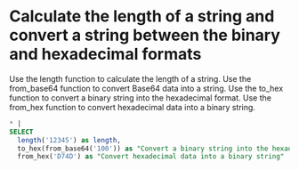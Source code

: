 # Calculate the length of a string and convert a string between the binary and hexadecimal formats
Use the length function to calculate the length of a string. Use the from_base64 function to convert Base64 data into a string. Use the to_hex function to convert a binary string into the hexadecimal format. Use the from_hex function to convert hexadecimal data into a binary string.

```SQL
* |
SELECT
  length('12345') as length,
  to_hex(from_base64('100')) as "Convert a binary string into the hexadecimal format",
  from_hex('D74D') as "Convert hexadecimal data into a binary string"
```

